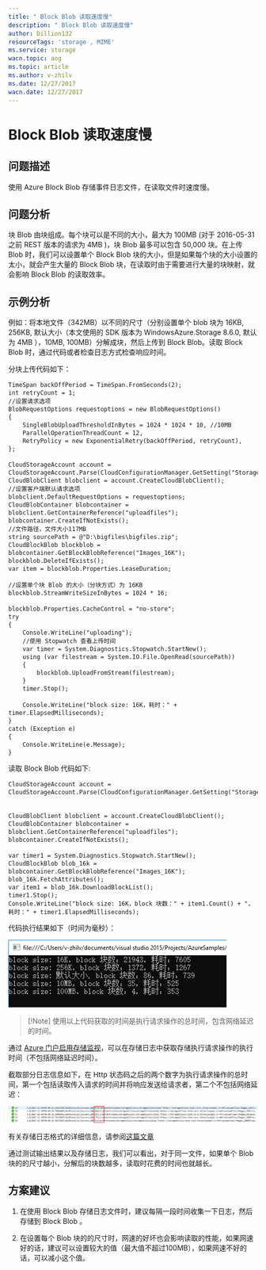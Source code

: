 ```yaml
---
title: " Block Blob 读取速度慢"
description: " Block Blob 读取速度慢"
author: Dillion132
resourceTags: 'storage , MIME'
ms.service: storage
wacn.topic: aog
ms.topic: article
ms.author: v-zhilv
ms.date: 12/27/2017
wacn.date: 12/27/2017
---
```


# Block Blob 读取速度慢

## 问题描述

使用 Azure Block Blob 存储事件日志文件，在读取文件时速度慢。

## 问题分析

块 Blob 由块组成。每个块可以是不同的大小，最大为 100MB (对于 2016-05-31 之前 REST 版本的请求为 4MB )，块 Blob 最多可以包含 50,000 块。在上传 Blob 时，我们可以设置单个 Block Blob 块的大小，但是如果每个块的大小设置的太小，就会产生大量的 Block Blob 块，在读取时由于需要进行大量的块映射，就会影响 Block Blob 的读取效率。

## 示例分析

例如：将本地文件（342MB）以不同的尺寸（分别设置单个 blob 块为 16KB, 256KB, 默认大小（本文使用的 SDK 版本为 WindowsAzure.Storage 8.6.0, 默认为 4MB ），10MB, 100MB）分解成块，然后上传到 Block Blob。读取 Block Blob 时，通过代码或者检查日志方式检查响应时间。

分块上传代码如下：
```
TimeSpan backOffPeriod = TimeSpan.FromSeconds(2);
int retryCount = 1;
//设置请求选项
BlobRequestOptions requestoptions = new BlobRequestOptions()
{
    SingleBlobUploadThresholdInBytes = 1024 * 1024 * 10, //10MB
    ParallelOperationThreadCount = 12,
    RetryPolicy = new ExponentialRetry(backOffPeriod, retryCount),
};

CloudStorageAccount account = CloudStorageAccount.Parse(CloudConfigurationManager.GetSetting("StorageConnectionString"));
CloudBlobClient blobclient = account.CreateCloudBlobClient();
//设置客户端默认请求选项
blobclient.DefaultRequestOptions = requestoptions;
CloudBlobContainer blobcontainer = blobclient.GetContainerReference("uploadfiles");
blobcontainer.CreateIfNotExists();
//文件路径，文件大小117MB
string sourcePath = @"D:\bigfiles\bigfiles.zip";
CloudBlockBlob blockblob = blobcontainer.GetBlockBlobReference("Images_16K");
blockblob.DeleteIfExists();
var item = blockblob.Properties.LeaseDuration;

//设置单个块 Blob 的大小（分块方式）为 16KB
blockblob.StreamWriteSizeInBytes = 1024 * 16;

blockblob.Properties.CacheControl = "no-store";
try
{
    Console.WriteLine("uploading");
    //使用 Stopwatch 查看上传时间
    var timer = System.Diagnostics.Stopwatch.StartNew();
    using (var filestream = System.IO.File.OpenRead(sourcePath))
    {
        blockblob.UploadFromStream(filestream);
    }
    timer.Stop();

    Console.WriteLine("block size: 16K，耗时：" + timer.ElapsedMilliseconds);
}
catch (Exception e)
{
    Console.WriteLine(e.Message);
}
```
读取 Block Blob 代码如下:
```
CloudStorageAccount account = CloudStorageAccount.Parse(CloudConfigurationManager.GetSetting("StorageConnectionString"));


CloudBlobClient blobclient = account.CreateCloudBlobClient();
CloudBlobContainer blobcontainer = blobclient.GetContainerReference("uploadfiles");
blobcontainer.CreateIfNotExists();

var timer1 = System.Diagnostics.Stopwatch.StartNew();
CloudBlockBlob blob_16k = blobcontainer.GetBlockBlobReference("Images_16K");
blob_16k.FetchAttributes();
var item1 = blob_16k.DownloadBlockList();
timer1.Stop();
Console.WriteLine("block size: 16K，block 块数：" + item1.Count() + "，耗时：" + timer1.ElapsedMilliseconds);
```

代码执行结果如下（时间为毫秒）：

![consoleresult](./media/aog-storage-how-to-improve-block-blob-performance/consoleresult.PNG)

> [!Note] 使用以上代码获取的时间是执行请求操作的总时间，包含网络延迟的时间。

通过 [Azure 门户](https://portal.azure.cn/)[启用存储监视](https://docs.azure.cn/storage/common/storage-monitor-storage-account)，可以在存储日志中获取存储执行请求操作的执行时间（不包括网络延迟时间）。

截取部分日志信息如下，在 Http 状态码之后的两个数字为执行请求操作的总时间，第一个包括读取传入请求的时间并将响应发送给请求者，第二个不包括网络延迟：

![log](./media/aog-storage-how-to-improve-block-blob-performance/log.PNG)

有关存储日志格式的详细信息，请参阅[这篇文章](https://docs.microsoft.com/rest/api/storageservices/Storage-Analytics-Log-Format?redirectedfrom=MSDN)

通过测试输出结果以及存储日志，我们可以看出，对于同一文件，如果单个 Blob 块的的尺寸越小，分解后的块数越多，读取时花费的时间也就越长。

## 方案建议

1. 在使用 Block Blob 存储日志文件时，建议每隔一段时间收集一下日志，然后存储到 Block Blob 。

2. 在设置每个 Blob 块的的尺寸时，网速的好坏也会影响读取的性能，如果网速好的话，建议可以设置较大的值（最大值不超过100MB），如果网速不好的话，可以减小这个值。


    